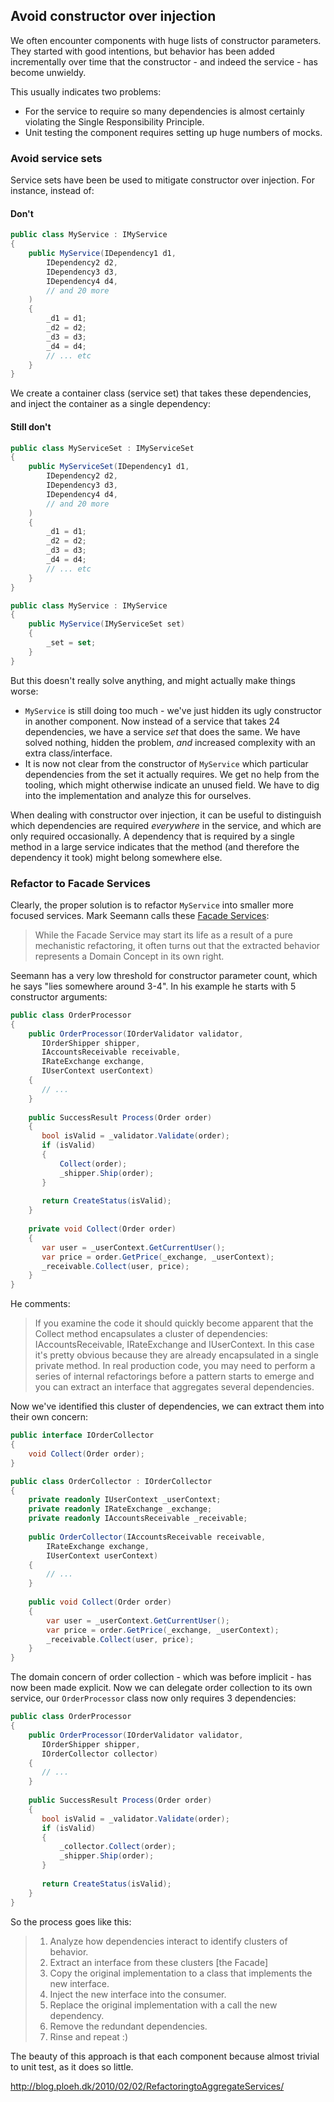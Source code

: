 ## Avoid constructor over injection

We often encounter components with huge lists of constructor parameters. They started with good intentions, but behavior has been added incrementally over time that the constructor - and indeed the service - has become unwieldy.

This usually indicates two problems:

- For the service to require so many dependencies is almost certainly violating the Single Responsibility Principle.
- Unit testing the component requires setting up huge numbers of mocks.

### Avoid service sets
 
Service sets have been be used to mitigate constructor over injection. For instance, instead of:

#### Don't

```c#
public class MyService : IMyService
{
    public MyService(IDependency1 d1,
        IDependency2 d2,
        IDependency3 d3,
        IDependency4 d4,
        // and 20 more
    )
    {
        _d1 = d1;
        _d2 = d2;
        _d3 = d3;
        _d4 = d4;
        // ... etc
    }
}
```

We create a container class (service set) that takes these dependencies, and inject the container as a single dependency:

#### Still don't

```c#
public class MyServiceSet : IMyServiceSet
{
    public MyServiceSet(IDependency1 d1,
        IDependency2 d2,
        IDependency3 d3,
        IDependency4 d4,
        // and 20 more
    )
    {
        _d1 = d1;
        _d2 = d2;
        _d3 = d3;
        _d4 = d4;
        // ... etc
    }
}

public class MyService : IMyService
{
    public MyService(IMyServiceSet set)
    {
        _set = set;
    }
}
```

But this doesn't really solve anything, and might actually make things worse:

- `MyService` is still doing too much - we've just hidden its ugly constructor in another component. Now instead of a service that takes 24 dependencies, we have a service _set_ that does the same. We have solved nothing, hidden the problem, _and_ increased complexity with an extra class/interface.
- It is now not clear from the constructor of `MyService` which particular dependencies from the set it actually requires. We get no help from the tooling, which might otherwise indicate an unused field. We have to dig into the implementation and analyze this for ourselves.

When dealing with constructor over injection, it can be useful to distinguish which dependencies are required _everywhere_ in the service, and which are only required occasionally. A dependency that is required by a single method in a large service indicates that the method (and therefore the dependency it took) might belong somewhere else.

### Refactor to Facade Services

Clearly, the proper solution is to refactor `MyService` into smaller more focused services. Mark Seemann calls these [Facade Services](http://blog.ploeh.dk/2010/02/02/RefactoringtoAggregateServices/):

> While the Facade Service may start its life as a result of a pure mechanistic refactoring, it often turns out that the extracted behavior represents a Domain Concept in its own right.

Seemann has a very low threshold for constructor parameter count, which he says "lies somewhere around 3-4". In his example he starts with 5 constructor arguments:

```c#
public class OrderProcessor
{
    public OrderProcessor(IOrderValidator validator,
       IOrderShipper shipper,
       IAccountsReceivable receivable,
       IRateExchange exchange,
       IUserContext userContext)
    {
       // ...
    }
       
    public SuccessResult Process(Order order)
    {
       bool isValid = _validator.Validate(order);
       if (isValid)
       {
           Collect(order);
           _shipper.Ship(order);
       }
    
       return CreateStatus(isValid);
    }
    
    private void Collect(Order order)
    {
       var user = _userContext.GetCurrentUser();
       var price = order.GetPrice(_exchange, _userContext);
       _receivable.Collect(user, price);
    }
}
```

He comments:

> If you examine the code it should quickly become apparent that the Collect method encapsulates a cluster of dependencies: IAccountsReceivable, IRateExchange and IUserContext. In this case it's pretty obvious because they are already encapsulated in a single private method. In real production code, you may need to perform a series of internal refactorings before a pattern starts to emerge and you can extract an interface that aggregates several dependencies.

Now we've identified this cluster of dependencies, we can extract them into their own concern:
                                                                                         
```c#
public interface IOrderCollector
{
    void Collect(Order order);
}

public class OrderCollector : IOrderCollector
{
    private readonly IUserContext _userContext;
    private readonly IRateExchange _exchange;
    private readonly IAccountsReceivable _receivable;
 
    public OrderCollector(IAccountsReceivable receivable,
        IRateExchange exchange,
        IUserContext userContext)
    {
        // ...
    }
 
    public void Collect(Order order)
    {
        var user = _userContext.GetCurrentUser();
        var price = order.GetPrice(_exchange, _userContext);
        _receivable.Collect(user, price);
    }
}
```

The domain concern of order collection - which was before implicit - has now been made explicit. Now we can delegate order collection to its own service, our `OrderProcessor` class now only requires 3 dependencies:

```c#
public class OrderProcessor
{
    public OrderProcessor(IOrderValidator validator,
       IOrderShipper shipper,
       IOrderCollector collector)
    {
       // ...
    }
       
    public SuccessResult Process(Order order)
    {
       bool isValid = _validator.Validate(order);
       if (isValid)
       {
           _collector.Collect(order);
           _shipper.Ship(order);
       }
    
       return CreateStatus(isValid);
    }
}
```

So the process goes like this:

> 1. Analyze how dependencies interact to identify clusters of behavior.
> 1. Extract an interface from these clusters [the Facade]
> 1. Copy the original implementation to a class that implements the new interface.
> 1. Inject the new interface into the consumer.
> 1. Replace the original implementation with a call the new dependency.
> 1. Remove the redundant dependencies.
> 1. Rinse and repeat :)

The beauty of this approach is that each component because almost trivial to unit test, as it does so little.

http://blog.ploeh.dk/2010/02/02/RefactoringtoAggregateServices/
